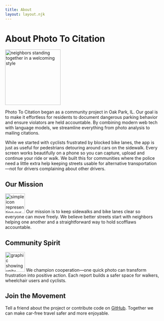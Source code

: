 ```yaml
---
title: About
layout: layout.njk
---
```


# About Photo To Citation

<div class="hero">
  <img
    src="{{ '/images/community.png' | url }}"
    alt="neighbors standing together in a welcoming style"
    width="180"
    data-image-gen
  />
</div>

Photo To Citation began as a community project in Oak Park, IL. Our goal is to make it effortless for residents to document dangerous parking behavior and ensure violators are held accountable. By combining modern web tech with language models, we streamline everything from photo analysis to mailing citations.

While we started with cyclists frustrated by blocked bike lanes, the app is just as useful for pedestrians detouring around cars on the sidewalk. Every screen works beautifully on a phone so you can capture, upload and continue your ride or walk. We built this for communities where the police need a little extra help keeping streets usable for alternative transportation—not for drivers complaining about other drivers.

## Our Mission

<img
  class="feature-icon"
  src="{{ '/images/mission.png' | url }}"
  alt="simple icon representing our mission of safer streets"
  width="64"
  height="64"
  data-image-gen
/>
Our mission is to keep sidewalks and bike lanes clear so everyone can move freely. We believe better streets start with neighbors helping one another and a straightforward way to hold scofflaws accountable.

## Community Spirit

<img
  class="feature-icon"
  src="{{ '/images/ethos.png' | url }}"
  alt="graphic showing unity and cooperation"
  width="64"
  height="64"
  data-image-gen
/>
We champion cooperation—one quick photo can transform frustration into positive action. Each report builds a safer space for walkers, wheelchair users and cyclists.

## Join the Movement

Tell a friend about the project or contribute code on [GitHub](https://github.com/antialias/photo-to-citation). Together we can make car-free travel safer and more enjoyable.
